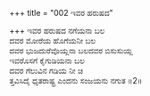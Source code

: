 +++
title = "002 ಇವರ ಹರುಷದ"

+++
ಇವರ ಹರುಷದ ನಗೆಯನಾ ಬಲ  
ದವರ ಮೋರೆಯ ಹೊಗೆಯನೀ ಬಲ  
ದವರ ಭುಜದುರೆವೊಯ್ಲನಾ ಬಲದವರ ಬಿಸುಸುಯ್ಲ  
ಇವರೊಸಗೆ ಕೈಗುಡಿಯನಾ ಬಲ  
ದವರ ಗೆಲುವಿನ  ಗಡಿಯ ನೀ ಚಿ  
ತ್ತವಿಸಿದೈ ಧೃತರಾಷ್ಟ್ರ ಎಂದನು ಸಂಜಯನು ನಗುತ         ॥2॥